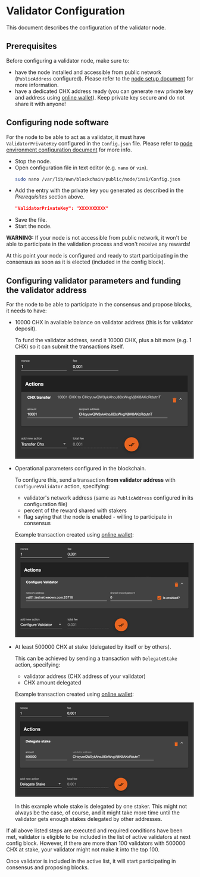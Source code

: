 # Validator Configuration

This document describes the configuration of the validator node.


## Prerequisites

Before configuring a validator node, make sure to:

- have the node installed and accessible from public network (`PublicAddress` configured). Please refer to the [node setup document](NodeSetup.md) for more information.
- have a dedicated CHX address ready (you can generate new private key and address using [online wallet](https://wallet.weown.com/wallet)). Keep private key secure and do not share it with anyone!


## Configuring node software

For the node to be able to act as a validator, it must have `ValidatorPrivateKey` configured in the `Config.json` file. Please refer to [node environment configuration document](NodeEnvironment.md#configuration-file) for more info.

- Stop the node.
- Open configuration file in text editor (e.g. `nano` or `vim`).
    ```bash
    sudo nano /var/lib/own/blockchain/public/node/ins1/Config.json
    ```
- Add the entry with the private key you generated as described in the _Prerequisites_ section above.
    ```json
    "ValidatorPrivateKey": "XXXXXXXXXX"
    ```
- Save the file.
- Start the node.

**WARNING:** If your node is not accessible from public network, it won't be able to participate in the validation process and won't receive any rewards!

At this point your node is configured and ready to start participating in the consensus as soon as it is elected (included in the config block).


## Configuring validator parameters and funding the validator address

For the node to be able to participate in the consensus and propose blocks, it needs to have:

- 10000 CHX in available balance on validator address (this is for validator deposit).

    To fund the validator address, send it 10000 CHX, plus a bit more (e.g. 1 CHX) so it can submit the transactions itself.

    ![example transaction](ExampleTxWithTransferCxhAction.png)

- Operational parameters configured in the blockchain.

    To configure this, send a transaction **from validator address** with `ConfigureValidator` action, specifying:

    - validator's network address (same as `PublicAddress` configured in its configuration file)
    - percent of the reward shared with stakers
    - flag saying that the node is enabled - willing to participate in consensus

    Example transaction created using [online wallet](https://wallet.weown.com/wallet):

    ![example transaction](ExampleTxWithConfigureValidatorAction.png)

- At least 500000 CHX at stake (delegated by itself or by others).

    This can be achieved by sending a transaction with `DelegateStake` action, specifying:

    - validator address (CHX address of your validator)
    - CHX amount delegated

    Example transaction created using [online wallet](https://wallet.weown.com/wallet):

    ![example transaction](ExampleTxWithDelegateStakeAction.png)

    In this example whole stake is delegated by one staker. This might not always be the case, of course, and it might take more time until the validator gets enough stakes delegated by other addresses.

If all above listed steps are executed and required conditions have been met, validator is eligible to be included in the list of active validators at next config block. However, if there are more than 100 validators with 500000 CHX at stake, your validator might not make it into the top 100.

Once validator is included in the active list, it will start participating in consensus and proposing blocks.

